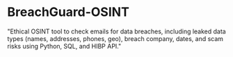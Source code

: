 # BreachGuard-OSINT
"Ethical OSINT tool to check emails for data breaches, including leaked data types (names, addresses, phones, geo), breach company, dates, and scam risks using Python, SQL, and HIBP API."
